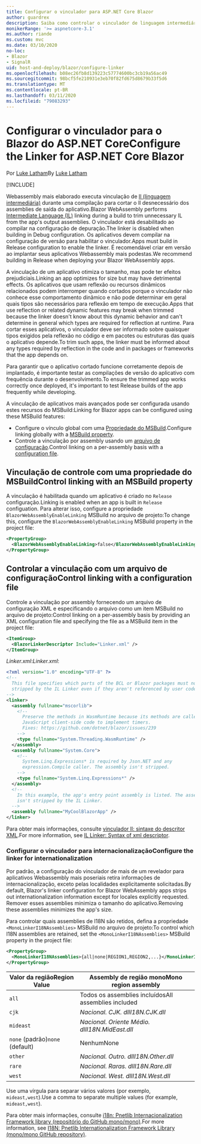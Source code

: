 ```yaml
---
title: Configurar o vinculador para ASP.NET Core Blazor
author: guardrex
description: Saiba como controlar o vinculador de linguagem intermediária (IL) ao criar um aplicativo Blazor.
monikerRange: '>= aspnetcore-3.1'
ms.author: riande
ms.custom: mvc
ms.date: 03/10/2020
no-loc:
- Blazor
- SignalR
uid: host-and-deploy/blazor/configure-linker
ms.openlocfilehash: b08ec26fb8d139223c57774600bc3cb19a56ac49
ms.sourcegitcommit: 98bcf5fe210931e3eb70f82fd675d8679b33f5d6
ms.translationtype: MT
ms.contentlocale: pt-BR
ms.lasthandoff: 03/11/2020
ms.locfileid: "79083293"
---
```

# <a name="configure-the-linker-for-aspnet-core-blazor"></a><span data-ttu-id="cdf8c-103">Configurar o vinculador para o Blazor do ASP.NET Core</span><span class="sxs-lookup"><span data-stu-id="cdf8c-103">Configure the Linker for ASP.NET Core Blazor</span></span>

<span data-ttu-id="cdf8c-104">Por [Luke Latham](https://github.com/guardrex)</span><span class="sxs-lookup"><span data-stu-id="cdf8c-104">By [Luke Latham](https://github.com/guardrex)</span></span>

[!INCLUDE[](~/includes/blazorwasm-preview-notice.md)]

<span data-ttu-id="cdf8c-105">Webassembly mais elaborado executa vinculação de [Il (linguagem intermediária)](/dotnet/standard/managed-code#intermediate-language--execution) durante uma compilação para cortar o Il desnecessário dos assemblies de saída do aplicativo.</span><span class="sxs-lookup"><span data-stu-id="cdf8c-105">Blazor WebAssembly performs [Intermediate Language (IL)](/dotnet/standard/managed-code#intermediate-language--execution) linking during a build to trim unnecessary IL from the app's output assemblies.</span></span> <span data-ttu-id="cdf8c-106">O vinculador está desabilitado ao compilar na configuração de depuração.</span><span class="sxs-lookup"><span data-stu-id="cdf8c-106">The linker is disabled when building in Debug configuration.</span></span> <span data-ttu-id="cdf8c-107">Os aplicativos devem compilar na configuração de versão para habilitar o vinculador.</span><span class="sxs-lookup"><span data-stu-id="cdf8c-107">Apps must build in Release configuration to enable the linker.</span></span> <span data-ttu-id="cdf8c-108">É recomendável criar em versão ao implantar seus aplicativos Webassembly mais podestas.</span><span class="sxs-lookup"><span data-stu-id="cdf8c-108">We recommend building in Release when deploying your Blazor WebAssembly apps.</span></span> 

<span data-ttu-id="cdf8c-109">A vinculação de um aplicativo otimiza o tamanho, mas pode ter efeitos prejudiciais.</span><span class="sxs-lookup"><span data-stu-id="cdf8c-109">Linking an app optimizes for size but may have detrimental effects.</span></span> <span data-ttu-id="cdf8c-110">Os aplicativos que usam reflexão ou recursos dinâmicos relacionados podem interromper quando cortados porque o vinculador não conhece esse comportamento dinâmico e não pode determinar em geral quais tipos são necessários para reflexão em tempo de execução.</span><span class="sxs-lookup"><span data-stu-id="cdf8c-110">Apps that use reflection or related dynamic features may break when trimmed because the linker doesn't know about this dynamic behavior and can't determine in general which types are required for reflection at runtime.</span></span> <span data-ttu-id="cdf8c-111">Para cortar esses aplicativos, o vinculador deve ser informado sobre quaisquer tipos exigidos pela reflexão no código e em pacotes ou estruturas das quais o aplicativo depende.</span><span class="sxs-lookup"><span data-stu-id="cdf8c-111">To trim such apps, the linker must be informed about any types required by reflection in the code and in packages or frameworks that the app depends on.</span></span> 

<span data-ttu-id="cdf8c-112">Para garantir que o aplicativo cortado funcione corretamente depois de implantado, é importante testar as compilações de versão do aplicativo com frequência durante o desenvolvimento.</span><span class="sxs-lookup"><span data-stu-id="cdf8c-112">To ensure the trimmed app works correctly once deployed, it's important to test Release builds of the app frequently while developing.</span></span>

<span data-ttu-id="cdf8c-113">A vinculação de aplicativos mais avançados pode ser configurada usando estes recursos do MSBuild:</span><span class="sxs-lookup"><span data-stu-id="cdf8c-113">Linking for Blazor apps can be configured using these MSBuild features:</span></span>

* <span data-ttu-id="cdf8c-114">Configure o vínculo global com uma [Propriedade do MSBuild](#control-linking-with-an-msbuild-property).</span><span class="sxs-lookup"><span data-stu-id="cdf8c-114">Configure linking globally with a [MSBuild property](#control-linking-with-an-msbuild-property).</span></span>
* <span data-ttu-id="cdf8c-115">Controle a vinculação por assembly usando um [arquivo de configuração](#control-linking-with-a-configuration-file).</span><span class="sxs-lookup"><span data-stu-id="cdf8c-115">Control linking on a per-assembly basis with a [configuration file](#control-linking-with-a-configuration-file).</span></span>

## <a name="control-linking-with-an-msbuild-property"></a><span data-ttu-id="cdf8c-116">Vinculação de controle com uma propriedade do MSBuild</span><span class="sxs-lookup"><span data-stu-id="cdf8c-116">Control linking with an MSBuild property</span></span>

<span data-ttu-id="cdf8c-117">A vinculação é habilitada quando um aplicativo é criado no `Release` configuração.</span><span class="sxs-lookup"><span data-stu-id="cdf8c-117">Linking is enabled when an app is built in `Release` configuation.</span></span> <span data-ttu-id="cdf8c-118">Para alterar isso, configure a propriedade `BlazorWebAssemblyEnableLinking` MSBuild no arquivo de projeto:</span><span class="sxs-lookup"><span data-stu-id="cdf8c-118">To change this, configure the `BlazorWebAssemblyEnableLinking` MSBuild property in the project file:</span></span>

```xml
<PropertyGroup>
  <BlazorWebAssemblyEnableLinking>false</BlazorWebAssemblyEnableLinking>
</PropertyGroup>
```

## <a name="control-linking-with-a-configuration-file"></a><span data-ttu-id="cdf8c-119">Controlar a vinculação com um arquivo de configuração</span><span class="sxs-lookup"><span data-stu-id="cdf8c-119">Control linking with a configuration file</span></span>

<span data-ttu-id="cdf8c-120">Controle a vinculação por assembly fornecendo um arquivo de configuração XML e especificando o arquivo como um item MSBuild no arquivo de projeto:</span><span class="sxs-lookup"><span data-stu-id="cdf8c-120">Control linking on a per-assembly basis by providing an XML configuration file and specifying the file as a MSBuild item in the project file:</span></span>

```xml
<ItemGroup>
  <BlazorLinkerDescriptor Include="Linker.xml" />
</ItemGroup>
```

<span data-ttu-id="cdf8c-121">*Linker.xml*:</span><span class="sxs-lookup"><span data-stu-id="cdf8c-121">*Linker.xml*:</span></span>

```xml
<?xml version="1.0" encoding="UTF-8" ?>
<!--
  This file specifies which parts of the BCL or Blazor packages must not be
  stripped by the IL Linker even if they aren't referenced by user code.
-->
<linker>
  <assembly fullname="mscorlib">
    <!--
      Preserve the methods in WasmRuntime because its methods are called by 
      JavaScript client-side code to implement timers.
      Fixes: https://github.com/dotnet/blazor/issues/239
    -->
    <type fullname="System.Threading.WasmRuntime" />
  </assembly>
  <assembly fullname="System.Core">
    <!--
      System.Linq.Expressions* is required by Json.NET and any 
      expression.Compile caller. The assembly isn't stripped.
    -->
    <type fullname="System.Linq.Expressions*" />
  </assembly>
  <!--
    In this example, the app's entry point assembly is listed. The assembly
    isn't stripped by the IL Linker.
  -->
  <assembly fullname="MyCoolBlazorApp" />
</linker>
```

<span data-ttu-id="cdf8c-122">Para obter mais informações, consulte [vinculador Il: sintaxe do descritor XML](https://github.com/mono/linker/blob/master/src/linker/README.md#syntax-of-xml-descriptor).</span><span class="sxs-lookup"><span data-stu-id="cdf8c-122">For more information, see [IL Linker: Syntax of xml descriptor](https://github.com/mono/linker/blob/master/src/linker/README.md#syntax-of-xml-descriptor).</span></span>

### <a name="configure-the-linker-for-internationalization"></a><span data-ttu-id="cdf8c-123">Configurar o vinculador para internacionalização</span><span class="sxs-lookup"><span data-stu-id="cdf8c-123">Configure the linker for internationalization</span></span>

<span data-ttu-id="cdf8c-124">Por padrão, a configuração do vinculador de mais de um revelador para aplicativos Webassembly mais poseriais retira informações de internacionalização, exceto pelas localidades explicitamente solicitadas.</span><span class="sxs-lookup"><span data-stu-id="cdf8c-124">By default, Blazor's linker configuration for Blazor WebAssembly apps strips out internationalization information except for locales explicitly requested.</span></span> <span data-ttu-id="cdf8c-125">Remover esses assemblies minimiza o tamanho do aplicativo.</span><span class="sxs-lookup"><span data-stu-id="cdf8c-125">Removing these assemblies minimizes the app's size.</span></span>

<span data-ttu-id="cdf8c-126">Para controlar quais assemblies de I18N são retidos, defina a propriedade `<MonoLinkerI18NAssemblies>` MSBuild no arquivo de projeto:</span><span class="sxs-lookup"><span data-stu-id="cdf8c-126">To control which I18N assemblies are retained, set the `<MonoLinkerI18NAssemblies>` MSBuild property in the project file:</span></span>

```xml
<PropertyGroup>
  <MonoLinkerI18NAssemblies>{all|none|REGION1,REGION2,...}</MonoLinkerI18NAssemblies>
</PropertyGroup>
```

| <span data-ttu-id="cdf8c-127">Valor da região</span><span class="sxs-lookup"><span data-stu-id="cdf8c-127">Region Value</span></span>     | <span data-ttu-id="cdf8c-128">Assembly de região mono</span><span class="sxs-lookup"><span data-stu-id="cdf8c-128">Mono region assembly</span></span>    |
| ---------------- | ----------------------- |
| `all`            | <span data-ttu-id="cdf8c-129">Todos os assemblies incluídos</span><span class="sxs-lookup"><span data-stu-id="cdf8c-129">All assemblies included</span></span> |
| `cjk`            | <span data-ttu-id="cdf8c-130">*Nacional. CJK. dll*</span><span class="sxs-lookup"><span data-stu-id="cdf8c-130">*I18N.CJK.dll*</span></span>          |
| `mideast`        | <span data-ttu-id="cdf8c-131">*Nacional. Oriente Médio. dll*</span><span class="sxs-lookup"><span data-stu-id="cdf8c-131">*I18N.MidEast.dll*</span></span>      |
| <span data-ttu-id="cdf8c-132">`none` (padrão)</span><span class="sxs-lookup"><span data-stu-id="cdf8c-132">`none` (default)</span></span> | <span data-ttu-id="cdf8c-133">Nenhum</span><span class="sxs-lookup"><span data-stu-id="cdf8c-133">None</span></span>                    |
| `other`          | <span data-ttu-id="cdf8c-134">*Nacional. Outro. dll*</span><span class="sxs-lookup"><span data-stu-id="cdf8c-134">*I18N.Other.dll*</span></span>        |
| `rare`           | <span data-ttu-id="cdf8c-135">*Nacional. Raras. dll*</span><span class="sxs-lookup"><span data-stu-id="cdf8c-135">*I18N.Rare.dll*</span></span>         |
| `west`           | <span data-ttu-id="cdf8c-136">*Nacional. West. dll*</span><span class="sxs-lookup"><span data-stu-id="cdf8c-136">*I18N.West.dll*</span></span>         |

<span data-ttu-id="cdf8c-137">Use uma vírgula para separar vários valores (por exemplo, `mideast,west`).</span><span class="sxs-lookup"><span data-stu-id="cdf8c-137">Use a comma to separate multiple values (for example, `mideast,west`).</span></span>

<span data-ttu-id="cdf8c-138">Para obter mais informações, consulte [i18n: Pnetlib Internacionalization Framework library (repositório do GitHub mono/mono)](https://github.com/mono/mono/tree/master/mcs/class/I18N).</span><span class="sxs-lookup"><span data-stu-id="cdf8c-138">For more information, see [I18N: Pnetlib Internationalization Framework Library (mono/mono GitHub repository)](https://github.com/mono/mono/tree/master/mcs/class/I18N).</span></span>
